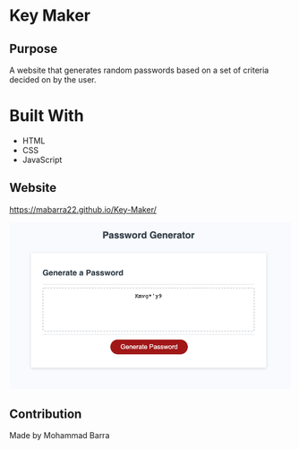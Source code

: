 # Key Maker

## Purpose
A website that generates random passwords based on a set of criteria decided on by the user. 

# Built With
* HTML
* CSS
* JavaScript

## Website
https://mabarra22.github.io/Key-Maker/

![An image of the final product](Assets/Final-Product.png?raw=true "Final Product")

## Contribution
Made by Mohammad Barra